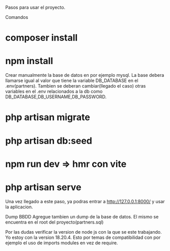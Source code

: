 Pasos para usar el proyecto.

Comandos

# composer install
# npm install
Crear manualmente la base de datos en por ejemplo mysql. La base debera llamarse igual al valor que tiene la variable DB_DATABASE en el .env(partners). Tambien se deberan cambiar(llegado el caso) otras variables en el .env relacionados a la db como DB_DATABASE,DB_USERNAME,DB_PASSWORD.

# php artisan migrate
# php artisan db:seed
# npm run dev => hmr con vite
# php artisan serve
Una vez llegado a este paso, ya podras entrar a http://127.0.0.1:8000/ y usar la aplicacion.

Dump BBDD
Agregue tambien un dump de la base de datos. El mismo se encuentra en el root del proyecto(partners.sql)

Por las dudas verificar la version de node js con la que se este trabajando. Yo estoy con la version 18.20.4. Esto por temas de compatibilidad con por ejemplo el uso de imports modules en vez de require.

